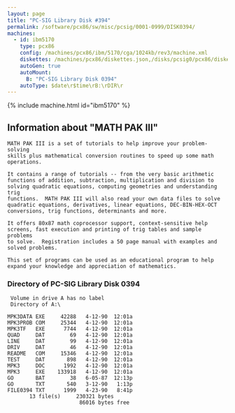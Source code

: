 ```yaml
---
layout: page
title: "PC-SIG Library Disk #394"
permalink: /software/pcx86/sw/misc/pcsig/0001-0999/DISK0394/
machines:
  - id: ibm5170
    type: pcx86
    config: /machines/pcx86/ibm/5170/cga/1024kb/rev3/machine.xml
    diskettes: /machines/pcx86/diskettes.json,/disks/pcsig0/pcx86/diskettes.json
    autoGen: true
    autoMount:
      B: "PC-SIG Library Disk 0394"
    autoType: $date\r$time\rB:\rDIR\r
---
```


{% include machine.html id="ibm5170" %}

## Information about "MATH PAK III"

    MATH PAK III is a set of tutorials to help improve your problem-solving
    skills plus mathematical conversion routines to speed up some math
    operations.
    
    It contains a range of tutorials -- from the very basic arithmetic
    functions of addition, subtraction, multiplication and division to
    solving quadratic equations, computing geometries and understanding trig
    functions.  MATH PAK III will also read your own data files to solve
    quadratic equations, derivatives, linear equations, DEC-BIN-HEX-OCT
    conversions, trig functions, determinants and more.
    
    It offers 80x87 math coprocessor support, context-sensitive help
    screens, fast execution and printing of trig tables and sample problems
    to solve.  Registration includes a 50 page manual with examples and
    solved problems.
    
    This set of programs can be used as an educational program to help
    expand your knowledge and appreciation of mathematics.

### Directory of PC-SIG Library Disk 0394

     Volume in drive A has no label
     Directory of A:\

    MPK3DATA EXE     42288   4-12-90  12:01a
    MPK3PROB COM     25344   4-12-90  12:01a
    MPK3TF   EXE      7744   4-12-90  12:01a
    QUAD     DAT        69   4-12-90  12:01a
    LINE     DAT        99   4-12-90  12:01a
    DRIV     DAT        46   4-12-90  12:01a
    README   COM     15346   4-12-90  12:01a
    TEST     DAT       898   4-12-90  12:01a
    MPK3     DOC      1992   4-12-90  12:01a
    MPK3     EXE    133918   4-12-90  12:01a
    GO       BAT        38   6-05-87  12:13p
    GO       TXT       540   3-12-90   1:13p
    FILE0394 TXT      1999   4-23-90   8:41p
           13 file(s)     230321 bytes
                           86016 bytes free
